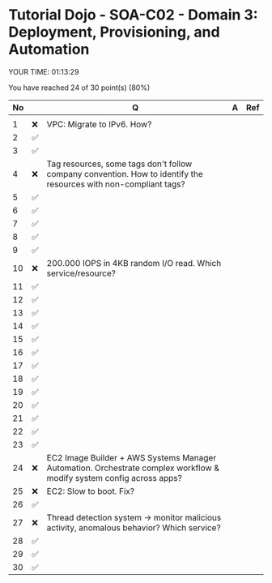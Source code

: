 # Tutorial Dojo - SOA-C02 - Domain 3: Deployment, Provisioning, and Automation

YOUR TIME: 01:13:29

You have reached 24 of 30 point(s) (80%)

| No  |     | Q                                                                                                                    | A   | Ref |
| --- | --- | -------------------------------------------------------------------------------------------------------------------- | --- | --- |
|     |     |                                                                                                                      |     |     |
| 1   | ❌  | VPC: Migrate to IPv6. How?                                                                                           |     |     |
| 2   | ✅  |                                                                                                                      |     |     |
| 3   | ✅  |                                                                                                                      |     |     |
| 4   | ❌  | Tag resources, some tags don't follow company convention. How to identify the resources with non-compliant tags?     |     |     |
| 5   | ✅  |                                                                                                                      |     |     |
| 6   | ✅  |                                                                                                                      |     |     |
| 7   | ✅  |                                                                                                                      |     |     |
| 8   | ✅  |                                                                                                                      |     |     |
| 9   | ✅  |                                                                                                                      |     |     |
| 10  | ❌  | 200.000 IOPS in 4KB random I/O read. Which service/resource?                                                         |     |     |
| 11  | ✅  |                                                                                                                      |     |     |
| 12  | ✅  |                                                                                                                      |     |     |
| 13  | ✅  |                                                                                                                      |     |     |
| 14  | ✅  |                                                                                                                      |     |     |
| 15  | ✅  |                                                                                                                      |     |     |
| 16  | ✅  |                                                                                                                      |     |     |
| 17  | ✅  |                                                                                                                      |     |     |
| 18  | ✅  |                                                                                                                      |     |     |
| 19  | ✅  |                                                                                                                      |     |     |
| 20  | ✅  |                                                                                                                      |     |     |
| 21  | ✅  |                                                                                                                      |     |     |
| 22  | ✅  |                                                                                                                      |     |     |
| 23  | ✅  |                                                                                                                      |     |     |
| 24  | ❌  | EC2 Image Builder + AWS Systems Manager Automation. Orchestrate complex workflow & modify system config across apps? |     |     |
| 25  | ❌  | EC2: Slow to boot. Fix?                                                                                              |     |     |
| 26  | ✅  |                                                                                                                      |     |     |
| 27  | ❌  | Thread detection system -> monitor malicious activity, anomalous behavior? Which service?                            |     |     |
| 28  | ✅  |                                                                                                                      |     |     |
| 29  | ✅  |                                                                                                                      |     |     |
| 30  | ✅  |                                                                                                                      |     |     |
